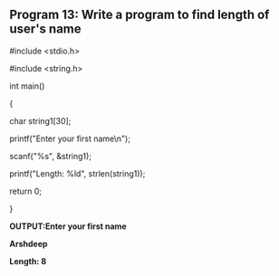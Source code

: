 ## Program 13: Write a program to find length of user's name

#include <stdio.h>

#include <string.h>

int main() 

{

  char string1[30];
  
  printf("Enter your first name\n");
  
  scanf("%s", &string1);
  
  printf("Length: %ld", strlen(string1));
  
  return 0;
  
}

**OUTPUT:Enter your first name**

**Arshdeep**

**Length: 8**
